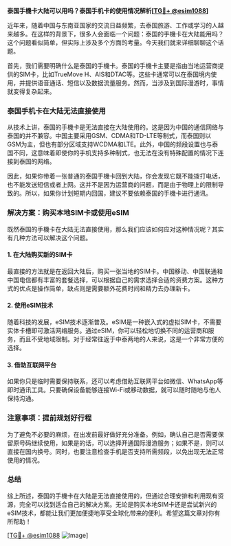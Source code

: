 **泰国手機卡大陆可以用吗？泰国手机卡的使用情况解析[[TG💪+ @esim1088](https://t.me/s/esim1088)]**

近年来，随着中国与东南亚国家的交流日益频繁，去泰国旅游、工作或学习的人越来越多。在这样的背景下，很多人会面临一个问题：泰国的手機卡在大陆能用吗？这个问题看似简单，但实际上涉及多个方面的考量。今天我们就来详细聊聊这个话题。

首先，我们需要明确什么是泰国的手機卡。泰国的手機卡主要是指由当地运营商提供的SIM卡，比如TrueMove H、AIS和DTAC等。这些卡通常可以在泰国境内使用，并提供语音通话、短信以及数据流量服务。然而，当涉及到国际漫游时，事情就变得复杂起来。

### 泰国手机卡在大陆无法直接使用

从技术上讲，泰国的手機卡是无法直接在大陆使用的。这是因为中国的通信网络与泰国的并不兼容。中国主要采用GSM、CDMA和TD-LTE等制式，而泰国则以GSM为主，但也有部分区域支持WCDMA和LTE。此外，中国的频段设置也与泰国不同，这意味着即使你的手机支持多种制式，也无法在没有特殊配置的情况下连接到泰国的网络。

因此，如果你带着一张普通的泰国手機卡回到大陆，你会发现它既不能拨打电话，也不能发送短信或者上网。这并不是因为运营商的问题，而是由于物理上的限制导致的。所以，如果你计划短期内回国，建议不要依赖泰国的手機卡进行通讯。

### 解决方案：购买本地SIM卡或使用eSIM

既然泰国的手機卡在大陆无法直接使用，那么我们应该如何应对这种情况呢？其实有几种方法可以解决这个问题。

#### 1. 在大陆购买新的SIM卡
最直接的方法就是在返回大陆后，购买一张当地的SIM卡。中国移动、中国联通和中国电信都有丰富的套餐选择，可以根据自己的需求选择合适的资费方案。这种方式的优点是操作简单，缺点则是需要额外花费时间和精力去办理新卡。

#### 2. 使用eSIM技术
随着科技的发展，eSIM技术逐渐普及。eSIM是一种嵌入式的虚拟SIM卡，不需要实体卡槽即可激活网络服务。通过eSIM，你可以轻松地切换不同的运营商和服务，而且不受地域限制。对于经常往返于中泰两地的人来说，这是一个非常方便的选择。

#### 3. 借助互联网平台
如果你只是临时需要保持联系，还可以考虑借助互联网平台如微信、WhatsApp等即时通讯工具。只要确保设备能够连接Wi-Fi或移动数据，就可以随时随地与他人保持沟通。

### 注意事项：提前规划好行程

为了避免不必要的麻烦，在出发前最好做好充分准备。例如，确认自己是否需要保留原号码继续使用，如果是的话，可以选择开通国际漫游服务；如果不是，则可以直接在国内换号。同时，也要注意检查手机是否支持所需频段，以免出现无法正常使用的情况。

### 总结

综上所述，泰国的手機卡在大陆是无法直接使用的，但通过合理安排和利用现有资源，完全可以找到适合自己的解决方案。无论是购买本地SIM卡还是尝试新兴的eSIM技术，都能让我们更加便捷地享受全球化带来的便利。希望这篇文章对你有所帮助！

[[TG💪+ @esim1088](https://t.me/s/esim1088) ![Image](https://i.postimg.cc/4NQfJmqS/Snipaste-2025-05-13-00-14-12.png)]